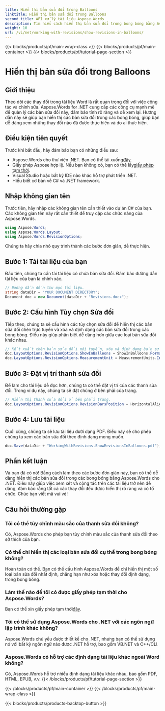 ```yaml
---
title: Hiển thị bản sửa đổi trong Balloons
linktitle: Hiển thị bản sửa đổi trong Balloons
second_title: API xử lý tài liệu Aspose.Words
description: Tìm hiểu cách hiển thị bản sửa đổi trong bong bóng bằng Aspose.Words cho .NET. Hướng dẫn chi tiết này sẽ hướng dẫn bạn từng bước, đảm bảo các thay đổi trong tài liệu của bạn rõ ràng và có tổ chức.
weight: 10
url: /vi/net/working-with-revisions/show-revisions-in-balloons/
---
```


{{< blocks/products/pf/main-wrap-class >}}
{{< blocks/products/pf/main-container >}}
{{< blocks/products/pf/tutorial-page-section >}}

# Hiển thị bản sửa đổi trong Balloons

## Giới thiệu

Theo dõi các thay đổi trong tài liệu Word là rất quan trọng đối với việc cộng tác và chỉnh sửa. Aspose.Words for .NET cung cấp các công cụ mạnh mẽ để quản lý các bản sửa đổi này, đảm bảo tính rõ ràng và dễ xem lại. Hướng dẫn này sẽ giúp bạn hiển thị các bản sửa đổi trong các bong bóng, giúp bạn dễ dàng xem những thay đổi nào đã được thực hiện và do ai thực hiện.

## Điều kiện tiên quyết

Trước khi bắt đầu, hãy đảm bảo bạn có những điều sau:

-  Aspose.Words cho thư viện .NET. Bạn có thể tải xuống[đây](https://releases.aspose.com/words/net/).
-  Giấy phép Aspose hợp lệ. Nếu bạn không có, bạn có thể lấy[giấy phép tạm thời](https://purchase.aspose.com/temporary-license/).
- Visual Studio hoặc bất kỳ IDE nào khác hỗ trợ phát triển .NET.
- Hiểu biết cơ bản về C# và .NET framework.

## Nhập không gian tên

Trước tiên, hãy nhập các không gian tên cần thiết vào dự án C# của bạn. Các không gian tên này rất cần thiết để truy cập các chức năng của Aspose.Words.

```csharp
using Aspose.Words;
using Aspose.Words.Layout;
using Aspose.Words.RevisionOptions;
```

Chúng ta hãy chia nhỏ quy trình thành các bước đơn giản, dễ thực hiện.

## Bước 1: Tải tài liệu của bạn

Đầu tiên, chúng ta cần tải tài liệu có chứa bản sửa đổi. Đảm bảo đường dẫn tài liệu của bạn là chính xác.

```csharp
// Đường dẫn đến thư mục tài liệu.
string dataDir = "YOUR DOCUMENT DIRECTORY";
Document doc = new Document(dataDir + "Revisions.docx");
```

## Bước 2: Cấu hình Tùy chọn Sửa đổi

Tiếp theo, chúng ta sẽ cấu hình các tùy chọn sửa đổi để hiển thị các bản sửa đổi chèn trực tuyến và xóa và định dạng các bản sửa đổi trong các bong bóng. Điều này giúp phân biệt dễ dàng hơn giữa các loại bản sửa đổi khác nhau.

```csharp
// Kết xuất chèn bản sửa đổi nội tuyến, xóa và định dạng bản sửa đổi trong bong bóng.
doc.LayoutOptions.RevisionOptions.ShowInBalloons = ShowInBalloons.FormatAndDelete;
doc.LayoutOptions.RevisionOptions.MeasurementUnit = MeasurementUnits.Inches;
```

## Bước 3: Đặt vị trí thanh sửa đổi

Để làm cho tài liệu dễ đọc hơn, chúng ta có thể đặt vị trí của các thanh sửa đổi. Trong ví dụ này, chúng ta sẽ đặt chúng ở bên phải của trang.

```csharp
// Hiển thị thanh sửa đổi ở bên phải trang.
doc.LayoutOptions.RevisionOptions.RevisionBarsPosition = HorizontalAlignment.Right;
```

## Bước 4: Lưu tài liệu

Cuối cùng, chúng ta sẽ lưu tài liệu dưới dạng PDF. Điều này sẽ cho phép chúng ta xem các bản sửa đổi theo định dạng mong muốn.

```csharp
doc.Save(dataDir + "WorkingWithRevisions.ShowRevisionsInBalloons.pdf");
```

## Phần kết luận

Và bạn đã có nó! Bằng cách làm theo các bước đơn giản này, bạn có thể dễ dàng hiển thị các bản sửa đổi trong các bong bóng bằng Aspose.Words cho .NET. Điều này giúp việc xem xét và cộng tác trên các tài liệu trở nên dễ dàng, đảm bảo rằng tất cả các thay đổi đều được hiển thị rõ ràng và có tổ chức. Chúc bạn viết mã vui vẻ!

## Câu hỏi thường gặp

### Tôi có thể tùy chỉnh màu sắc của thanh sửa đổi không?
Có, Aspose.Words cho phép bạn tùy chỉnh màu sắc của thanh sửa đổi theo sở thích của bạn.

### Có thể chỉ hiển thị các loại bản sửa đổi cụ thể trong bong bóng không?
Hoàn toàn có thể. Bạn có thể cấu hình Aspose.Words để chỉ hiển thị một số loại bản sửa đổi nhất định, chẳng hạn như xóa hoặc thay đổi định dạng, trong bong bóng.

### Làm thế nào để tôi có được giấy phép tạm thời cho Aspose.Words?
Bạn có thể xin giấy phép tạm thời[đây](https://purchase.aspose.com/temporary-license/).

### Tôi có thể sử dụng Aspose.Words cho .NET với các ngôn ngữ lập trình khác không?
Aspose.Words chủ yếu được thiết kế cho .NET, nhưng bạn có thể sử dụng nó với bất kỳ ngôn ngữ nào được .NET hỗ trợ, bao gồm VB.NET và C++/CLI.

### Aspose.Words có hỗ trợ các định dạng tài liệu khác ngoài Word không?
Có, Aspose.Words hỗ trợ nhiều định dạng tài liệu khác nhau, bao gồm PDF, HTML, EPUB, v.v.
{{< /blocks/products/pf/tutorial-page-section >}}

{{< /blocks/products/pf/main-container >}}
{{< /blocks/products/pf/main-wrap-class >}}

{{< blocks/products/products-backtop-button >}}
